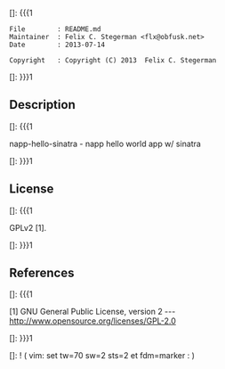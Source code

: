 []: {{{1

    File        : README.md
    Maintainer  : Felix C. Stegerman <flx@obfusk.net>
    Date        : 2013-07-14

    Copyright   : Copyright (C) 2013  Felix C. Stegerman

[]: }}}1

## Description
[]: {{{1

  napp-hello-sinatra - napp hello world app w/ sinatra

[]: }}}1

## License
[]: {{{1

  GPLv2 [1].

[]: }}}1

## References
[]: {{{1

  [1] GNU General Public License, version 2
  --- http://www.opensource.org/licenses/GPL-2.0

[]: }}}1

[]: ! ( vim: set tw=70 sw=2 sts=2 et fdm=marker : )
